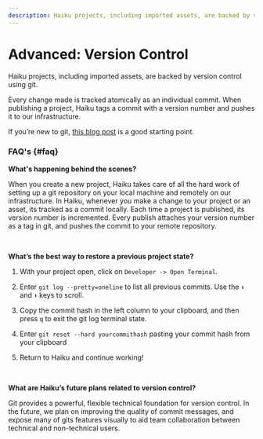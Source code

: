 ```yaml
---
description: Haiku projects, including imported assets, are backed by version control using git.  Every change made is tracked atomically as individual commits. When publishing, Haiku tags commits and pushes to our infrastructure.
---
```


# Advanced:  Version Control

Haiku projects, including imported assets, are backed by version control using git.

Every change made is tracked atomically as an individual commit. When publishing a project, Haiku tags a commit with a version number and pushes it to our infrastructure.

If you’re new to git, [this blog post](http://blog.teamtreehouse.com/git-for-designers-part-1) is a good starting point.

### FAQ's {#faq}

**What's happening behind the scenes?**

When you create a new project, Haiku takes care of all the hard work of setting up a git repository on your local machine and remotely on our infrastructure. In Haiku, whenever you make a change to your project or an asset, its tracked as a commit locally. Each time a project is published, its version number is incremented. Every publish attaches your version number as a tag in git, and pushes the commit to your remote repository.

<br>

**What’s the best way to restore a previous project state?**

1. With your project open, click on `Developer -> Open Terminal`.

2. Enter `git log --pretty=oneline` to list all previous commits. Use the `⬆` and `⬇` keys to scroll.

3. Copy the commit hash in the left column to your clipboard, and then press  `q` to exit the git log terminal state.

4. Enter `git reset --hard yourcommithash` pasting your commit hash from your clipboard

5. Return to Haiku and continue working!

<br>

**What are Haiku’s future plans related to version control?**

Git provides a powerful, flexible technical foundation for version control. In the future, we plan on improving the quality of commit messages, and expose many of gits features visually to aid team collaboration between technical and non-technical users.
